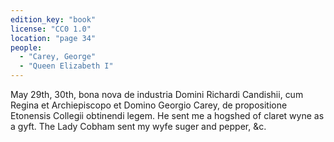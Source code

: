 ```yaml
---
edition_key: "book"
license: "CC0 1.0"
location: "page 34"
people:
  - "Carey, George"
  - "Queen Elizabeth I"
---
```

May 29th, 30th, bona nova de industria Domini Richardi Candishii,
cum Regina et Archiepiscopo et Domino Georgio Carey, de
propositione Etonensis Collegii obtinendi legem. He sent me a
hogshed of claret wyne as a gyft. The Lady Cobham sent my wyfe
suger and pepper, &c.
